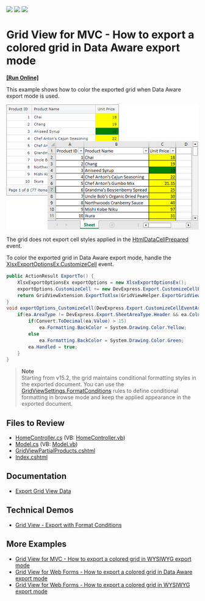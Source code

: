 <!-- default badges list -->
![](https://img.shields.io/endpoint?url=https://codecentral.devexpress.com/api/v1/VersionRange/128551474/15.2.4%2B)
[![](https://img.shields.io/badge/Open_in_DevExpress_Support_Center-FF7200?style=flat-square&logo=DevExpress&logoColor=white)](https://supportcenter.devexpress.com/ticket/details/E4098)
[![](https://img.shields.io/badge/📖_How_to_use_DevExpress_Examples-e9f6fc?style=flat-square)](https://docs.devexpress.com/GeneralInformation/403183)
<!-- default badges end -->


# Grid View for MVC - How to export a colored grid in Data Aware export mode
<!-- run online -->
**[[Run Online]](https://codecentral.devexpress.com/128551474/)**
<!-- run online end -->

This example shows how to color the exported grid when Data Aware export mode is used.

![Export colored grid](colored-export.png)

The grid does not export cell styles applied in the [HtmlDataCellPrepared](https://docs.devexpress.com/AspNetMvc/DevExpress.Web.Mvc.GridViewSettings.HtmlDataCellPrepared) event. 

To color the exported grid in Data Aware export mode, handle the [XlsxExportOptionsEx.CustomizeCell](https://docs.devexpress.com/CoreLibraries/DevExpress.XtraPrinting.XlsxExportOptionsEx.CustomizeCell) event.

```cs
public ActionResult ExportTo() {
    XlsxExportOptionsEx exportOptions = new XlsxExportOptionsEx();
    exportOptions.CustomizeCell += new DevExpress.Export.CustomizeCellEventHandler(exportOptions_CustomizeCell);
    return GridViewExtension.ExportToXlsx(GridViewHelper.ExportGridViewSettings, MyModel.GetProducts(), exportOptions);
}
void exportOptions_CustomizeCell(DevExpress.Export.CustomizeCellEventArgs ea) {
    if(ea.AreaType != DevExpress.Export.SheetAreaType.Header && ea.ColumnFieldName == "UnitPrice") {
        if(Convert.ToDecimal(ea.Value) > 15)
            ea.Formatting.BackColor = System.Drawing.Color.Yellow;
        else
            ea.Formatting.BackColor = System.Drawing.Color.Green;
        ea.Handled = true;
    }
}
```


> **Note**  
> Starting from v15.2, the grid maintains conditional formatting styles in the exported document. You can use the [GridViewSettings.FormatConditions](https://docs.devexpress.com/AspNetMvc/DevExpress.Web.Mvc.GridViewSettings-1.FormatConditions) rules to define conditional formatting in browse mode and keep the applied appearance in the exported document.
## Files to Review

* [HomeController.cs](./CS/Controllers/HomeController.cs#L28-L36) (VB: [HomeController.vb](./VB/Controllers/HomeController.vb))
* [Model.cs](./CS/Models/Model.cs) (VB: [Model.vb](./VB/Models/Model.vb))
* [GridViewPartialProducts.cshtml](./CS/Views/Home/GridViewPartialProducts.cshtml)
* [Index.cshtml](./CS/Views/Home/Index.cshtml)

## Documentation

* [Export Grid View Data](https://docs.devexpress.com/AspNet/3791/components/grid-view/concepts/export)

## Technical Demos

* [Grid View - Export with Format Conditions](https://demos.devexpress.com/MVCxGridViewDemos/Exporting/ExportWithFormatConditions)
## More Examples

* [Grid View for MVC - How to export a colored grid in WYSIWYG export mode](https://github.com/DevExpress-Examples/asp-net-mvc-grid-export-colored-grid-in-wysiwyg-mode)
* [Grid View for Web Forms - How to export a colored grid in Data Aware export mode](https://github.com/DevExpress-Examples/asp-net-web-forms-grid-export-colored-grid-in-data-aware-mode)
* [Grid View for Web Forms - How to export a colored grid in WYSIWYG export mode](https://github.com/DevExpress-Examples/asp-net-web-forms-grid-export-colored-grid-in-wysiwyg-mode)

